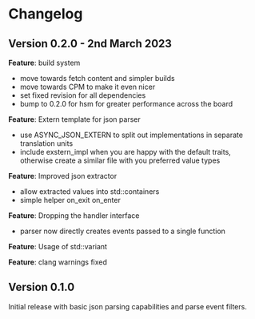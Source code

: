 
# Changelog

## Version 0.2.0 - 2nd March 2023

**Feature**: build system
- move towards fetch content and simpler builds
- move towards CPM to make it even nicer
- set fixed revision for all dependencies
- bump to 0.2.0 for hsm for greater performance across the board

**Feature**: Extern template for json parser
- use ASYNC_JSON_EXTERN to split out implementations in separate translation units
- include exstern_impl when you are happy with the default traits, otherwise create 
  a similar file with you preferred value types

**Feature**: Improved json extractor
- allow extracted values into std::containers
- simple helper on_exit on_enter

**Feature**: Dropping the handler interface
- parser now directly creates events passed to a single function

**Feature**: Usage of std::variant 

**Feature**: clang warnings fixed

## Version 0.1.0

Initial release with basic json parsing capabilities and parse event filters.
